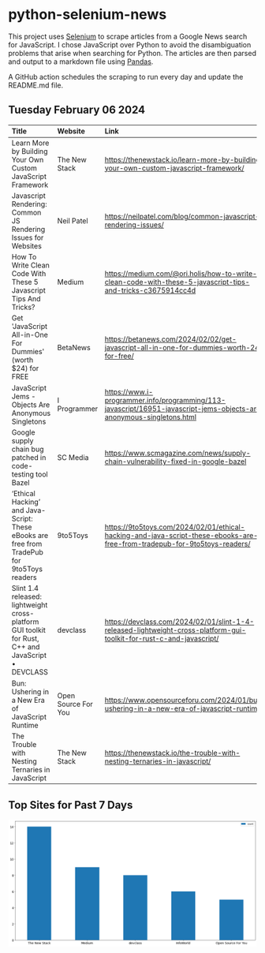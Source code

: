 # python-selenium-news

This project uses [Selenium](https://www.seleniumhq.org/) to scrape articles from a Google News search for JavaScript.
I chose JavaScript over Python to avoid the disambiguation problems that arise when searching for Python.
The articles are then parsed and output to a markdown file using [Pandas](https://pandas.pydata.org/).

A GitHub action schedules the scraping to run every day and update the README.md file.

## Tuesday February 06 2024


| Title                                                                                              | Website             | Link                                                                                                                      |
|:---------------------------------------------------------------------------------------------------|:--------------------|:--------------------------------------------------------------------------------------------------------------------------|
| Learn More by Building Your Own Custom JavaScript Framework                                        | The New Stack       | https://thenewstack.io/learn-more-by-building-your-own-custom-javascript-framework/                                       |
| Javascript Rendering: Common JS Rendering Issues for Websites                                      | Neil Patel          | https://neilpatel.com/blog/common-javascript-rendering-issues/                                                            |
| How To Write Clean Code With These 5 Javascript Tips And Tricks?                                   | Medium              | https://medium.com/@ori.holis/how-to-write-clean-code-with-these-5-javascript-tips-and-tricks-c3675914cc4d                |
| Get 'JavaScript All-in-One For Dummies' (worth $24) for FREE                                       | BetaNews            | https://betanews.com/2024/02/02/get-javascript-all-in-one-for-dummies-worth-24-for-free/                                  |
| JavaScript Jems - Objects Are Anonymous Singletons                                                 | I Programmer        | https://www.i-programmer.info/programming/113-javascript/16951-javascript-jems-objects-are-anonymous-singletons.html      |
| Google supply chain bug patched in code-testing tool Bazel                                         | SC Media            | https://www.scmagazine.com/news/supply-chain-vulnerability-fixed-in-google-bazel                                          |
| ‘Ethical Hacking’ and Java-Script: These eBooks are free from TradePub for 9to5Toys readers        | 9to5Toys            | https://9to5toys.com/2024/02/01/ethical-hacking-and-java-script-these-ebooks-are-free-from-tradepub-for-9to5toys-readers/ |
| Slint 1.4 released: lightweight cross-platform GUI toolkit for Rust, C++ and JavaScript • DEVCLASS | devclass            | https://devclass.com/2024/02/01/slint-1-4-released-lightweight-cross-platform-gui-toolkit-for-rust-c-and-javascript/      |
| Bun: Ushering in a New Era of JavaScript Runtime                                                   | Open Source For You | https://www.opensourceforu.com/2024/01/bun-ushering-in-a-new-era-of-javascript-runtime/                                   |
| The Trouble with Nesting Ternaries in JavaScript                                                   | The New Stack       | https://thenewstack.io/the-trouble-with-nesting-ternaries-in-javascript/                                                  |
## Top Sites for Past 7 Days

![Graph of Top Sites](https://raw.githubusercontent.com/dan-mba/python-selenium-news/main/last-week.png)
